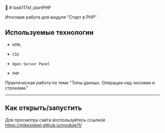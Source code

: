 🚀 # task117sf_startPHP

Итоговая работа для модуля "Старт в PHP"

## Используемые технологии

* `HTML`

* `CSS` 

* `Open Server Panel`

* `PHP`


Практическая работа по теме "Типы данных. Операции над числами и строками." 

---

## Как открыть/запустить


Для просмотра сайта воспользуйтесь ссылкой https://mikesiebel.github.io/module11/
